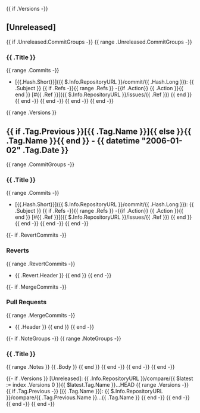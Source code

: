 {{ if .Versions -}}
<a name="unreleased"></a>
## [Unreleased]

{{ if .Unreleased.CommitGroups -}}
{{ range .Unreleased.CommitGroups -}}
### {{ .Title }}
{{ range .Commits -}}
- [{{.Hash.Short}}]({{ $.Info.RepositoryURL  }}/commit/{{ .Hash.Long }}): {{ .Subject }}
{{ if .Refs -}}{{ range .Refs }}  -{{if .Action}} {{ .Action }}{{ end }} [#{{ .Ref }}]({{ $.Info.RepositoryURL  }}/issues/{{ .Ref }})
{{ end }}{{ end -}}
{{ end -}}
{{ end -}}
{{ end -}}

{{ range .Versions }}
<a name="{{ .Tag.Name }}"></a>
## {{ if .Tag.Previous }}[{{ .Tag.Name }}]{{ else }}{{ .Tag.Name }}{{ end }} - {{ datetime "2006-01-02" .Tag.Date }}
{{ range .CommitGroups -}}
### {{ .Title }}
{{ range .Commits -}}
- [{{.Hash.Short}}]({{ $.Info.RepositoryURL  }}/commit/{{ .Hash.Long }}): {{ .Subject }}
{{ if .Refs -}}{{ range .Refs }}  -{{if .Action}} {{ .Action }}{{ end }} [#{{ .Ref }}]({{ $.Info.RepositoryURL  }}/issues/{{ .Ref }})
{{ end }}{{ end -}}
{{ end -}}
{{ end -}}

{{- if .RevertCommits -}}
### Reverts
{{ range .RevertCommits -}}
- {{ .Revert.Header }}
{{ end }}
{{ end -}}

{{- if .MergeCommits -}}
### Pull Requests
{{ range .MergeCommits -}}
- {{ .Header }}
{{ end }}
{{ end -}}

{{- if .NoteGroups -}}
{{ range .NoteGroups -}}
### {{ .Title }}
{{ range .Notes }}
{{ .Body }}
{{ end }}
{{ end -}}
{{ end -}}
{{ end -}}

{{- if .Versions }}
[Unreleased]: {{ .Info.RepositoryURL }}/compare/{{ $latest := index .Versions 0 }}{{ $latest.Tag.Name }}...HEAD
{{ range .Versions -}}
{{ if .Tag.Previous -}}
[{{ .Tag.Name }}]: {{ $.Info.RepositoryURL }}/compare/{{ .Tag.Previous.Name }}...{{ .Tag.Name }}
{{ end -}}
{{ end -}}
{{ end -}}
{{ end -}}
